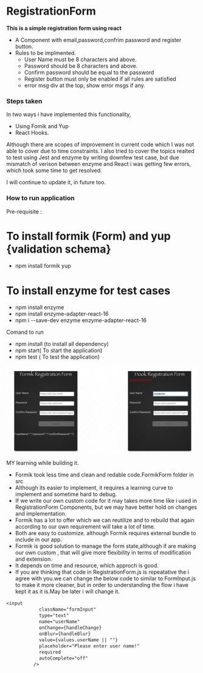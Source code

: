 # RegistrationForm
**This is a simple registration form using react**

* A Component with email,password,confrim password and register button.
* Rules to be implmented.
    - User Name must be 8 characters and above.
    - Password should be 8 characters and above.
    - Confirm password should be equal to the password 
    - Register button must only be enabled if all rules are satisfied
    - error msg div at the top, show error msgs if any.


### Steps taken
In two ways i have implemented this functionality,
- Using Fomik and Yup
- React Hooks.

Although there are  scopes of improvement in current code which I was not able to cover due to time constraints.
I also tried to cover the topics realted to test using Jest and enzyme by writing downfew test case, but due 
mismatch of verison between enzyme and React i was getting few errors, which took some time to get resolved.

I will continue to update it, in future too.

### How to run application

Pre-requisite :
# To install formik (Form) and yup {validation schema}
- npm install formik yup 
# To install enzyme for test cases
- npm install enzyme
- npm install enzyme-adapter-react-16
- npm i --save-dev enzyme enzyme-adapter-react-16

Comand to run
- npm install (to install all dependency)
- npm start( To start the application)
- npm test ( To test the application)

![alt text](https://github.com/amitinngp/RegistrationForm/blob/main/Froms-Screens.png)


MY learning while building it.
- Formik took less time and clean and redable code.FormikForm folder in src
- Although its easier to implement, it requires a learning curve to implement and sometime hard to debug.
- If we write our own custom code for it may takes more time like i used in RegistrationForm Components, but we may have better hold on changes and implementation.
- Formik has a lot to offer which we can reutilize and to rebuild that again according to our own requirement will take a lot of time.
- Both are easy to customize. although Formik requires external bundle to include in our app.
- Formik is good solution to manage the form state,although if are making our own custom , that will give more flexibility in terms of modification and extension.
- It depends on time and resource, which approch is good.
- If you are thinking that code in RegistrationForm.js is repeatative the i agree with you.we can change the below code to similar to FormInput.js to make it more cleaner, but in order to understanding the flow i have kept it as it is.May be later i will change it.

```
<input
            className="formInput"
            type="text"
            name="userName"
            onChange={handleChange}
            onBlur={handleBlur}
            value={values.userName || ""}
            placeholder="Please enter user name!"
            required
            autoComplete="off"
          />
```          
